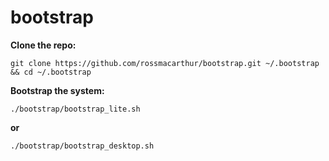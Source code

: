 # bootstrap

**Clone the repo:**
```
git clone https://github.com/rossmacarthur/bootstrap.git ~/.bootstrap && cd ~/.bootstrap
```

**Bootstrap the system:**

```
./bootstrap/bootstrap_lite.sh
```

**or**

```
./bootstrap/bootstrap_desktop.sh
```
